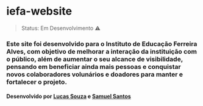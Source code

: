 # iefa-website

> Status: Em Desenvolvimento ⚠️

### Este site foi desenvolvido para o Instituto de Educação Ferreira Alves, com objetivo de melhorar a interação da instituição com o público, além de aumentar o seu alcance de visibilidade, pensando em beneficiar ainda mais pessoas e conquistar novos colaboradores volunários e doadores para manter e fortalecer o projeto.

#### Desenvolvido por [Lucas Souza](https://github.com/LucasSjesus) e [Samuel Santos](https://github.com/Santos-Samuels)
